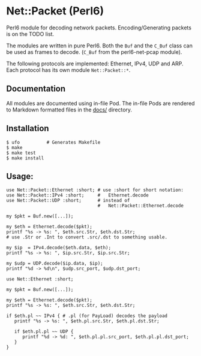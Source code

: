 # Net::Packet (Perl6)

Perl6 module for decoding network packets. Encoding/Generating packets is on the TODO list.

The modules are written in pure Perl6. Both the `Buf` and the `C_Buf` class can be used as frames to decode. (`C_Buf` from the perl6-net-pcap module).

The following protocols are implemented: Ethernet, IPv4, UDP and ARP. Each protocol has its own module `Net::Packet::*`.

## Documentation

All modules are documented using in-file Pod. The in-file Pods are rendered to Markdown formatted files in the [docs/](/docs) directory.

## Installation

```
$ ufo          # Generates Makefile
$ make
$ make test
$ make install
```

## Usage:

```
use Net::Packet::Ethernet :short; # use :short for short notation:
use Net::Packet::IPv4 :short;     #   Ethernet.decode
use Net::Packet::UDP :short;      # instead of
                                  #   Net::Packet::Ethernet.decode

my $pkt = Buf.new([...]);

my $eth = Ethernet.decode($pkt);
printf "%s -> %s: ", $eth.src.Str, $eth.dst.Str;
# use .Str or .Int to convert .src/.dst to something usable.

my $ip  = IPv4.decode($eth.data, $eth);
printf "%s -> %s: ", $ip.src.Str, $ip.src.Str;

my $udp = UDP.decode($ip.data, $ip);
printf "%d -> %d\n", $udp.src_port, $udp.dst_port;
```

```
use Net::Ethernet :short;

my $pkt = Buf.new([...]);

my $eth = Ethernet.decode($pkt);
printf "%s -> %s: ", $eth.src.Str, $eth.dst.Str;

if $eth.pl ~~ IPv4 { # .pl (for PayLoad) decodes the payload
   printf "%s -> %s: ", $eth.pl.src.Str, $eth.pl.dst.Str;
      
   if $eth.pl.pl ~~ UDP {
      printf "%d -> %d: ", $eth.pl.pl.src_port, $eth.pl.pl.dst_port;
   }
}
```

